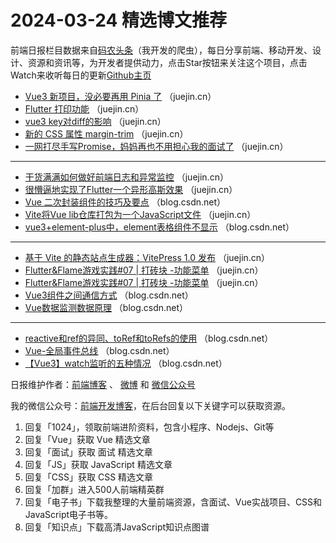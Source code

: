 # 2024-03-24 精选博文推荐

前端日报栏目数据来自[码农头条](http://toutiao.qdkfweb.cn/)（我开发的爬虫），每日分享前端、移动开发、设计、资源和资讯等，为开发者提供动力，点击Star按钮来关注这个项目，点击Watch来收听每日的更新[Github主页](https://github.com/kujian/frontendDaily)
* [Vue3 新项目，没必要再用 Pinia 了](https://juejin.cn/post/7348680291937435682) （juejin.cn）
* [Flutter 打印功能](https://juejin.cn/post/7348346618762543131) （juejin.cn）
* [vue3  key对diff的影响](https://juejin.cn/post/7346580626319654924) （juejin.cn）
* [新的 CSS 属性 margin-trim](https://juejin.cn/post/7348643498117922835) （juejin.cn）
* [一网打尽手写Promise，妈妈再也不用担心我的面试了](https://juejin.cn/post/7346519210724786210) （juejin.cn）

***
* [干货满满如何做好前端日志和异常监控](https://juejin.cn/post/7348288810722721844) （juejin.cn）
* [很懵逼地实现了Flutter一个异形高斯效果](https://juejin.cn/post/7348414849397882918) （juejin.cn）
* [Vue 二次封装组件的技巧及要点](https://blog.csdn.net/qq_38017118/article/details/136974732) （blog.csdn.net）
* [Vite将Vue lib仓库打包为一个JavaScript文件](https://juejin.cn/post/7348648095016730676) （juejin.cn）
* [vue3+element-plus中，element表格组件不显示](https://blog.csdn.net/weixin_73872257/article/details/136971002) （blog.csdn.net）

***
* [基于 Vite 的静态站点生成器：VitePress 1.0 发布](https://juejin.cn/post/7348715168572555316) （juejin.cn）
* [Flutter&amp;Flame游戏实践#07 | 打砖块 -功能菜单](https://juejin.cn/post/7348707728922476563) （juejin.cn）
* [Flutter&amp;Flame游戏实践#07 | 打砖块 -功能菜单](https://juejin.cn/post/7348707728922476563) （juejin.cn）
* [Vue3组件之间通信方式](https://blog.csdn.net/weixin_65251013/article/details/136922885) （blog.csdn.net）
* [Vue数据监测数据原理](https://blog.csdn.net/weixin_55493330/article/details/136967391) （blog.csdn.net）

***
* [reactive和ref的异同、toRef和toRefs的使用](https://blog.csdn.net/Niucode/article/details/136970916) （blog.csdn.net）
* [Vue-全局事件总线](https://blog.csdn.net/m0_64081601/article/details/136957986) （blog.csdn.net）
* [【Vue3】watch监听的五种情况](https://blog.csdn.net/qq_44741577/article/details/136948478) （blog.csdn.net）

日报维护作者：[前端博客](https://qdkfweb.cn/) 、 [微博](http://weibo.com/kujian) 和 [微信公众号](https://open.weixin.qq.com/qr/code?username=caibaojian_com)

我的微信公众号：[前端开发博客](https://open.weixin.qq.com/qr/code?username=caibaojian_com)，在后台回复以下关键字可以获取资源。

1. 回复「1024」，领取前端进阶资料，包含小程序、Nodejs、Git等
2. 回复「Vue」获取 Vue 精选文章
3. 回复「面试」获取 面试 精选文章
4. 回复「JS」获取 JavaScript 精选文章
5. 回复「CSS」获取 CSS 精选文章
6. 回复「加群」进入500人前端精英群
7. 回复「电子书」下载我整理的大量前端资源，含面试、Vue实战项目、CSS和JavaScript电子书等。
8. 回复「知识点」下载高清JavaScript知识点图谱
